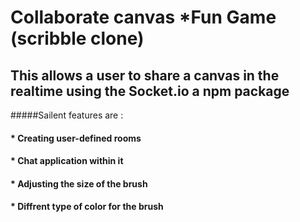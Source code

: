 # Collaborate canvas *Fun Game (scribble clone)
## This allows a user to share a canvas in the realtime using the Socket.io a npm package <br>
#####Sailent features are : <br>
#### * Creating user-defined rooms <br>
#### * Chat application within it <br>
#### * Adjusting the size of the brush <br>
#### * Diffrent type of color for the brush
